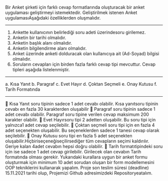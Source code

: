 Bir Anket şirketi için farklı cevap formatlarında oluşturacak bir anket uygulaması geliştirmeyi 
istemektedir. Geliştirilmek istenen Anket uygulamasıAşağıdaki özelliklerden oluşmalıdır.

******************************************************************************************************************************************************************************

1. Ankette kullanıcının belirlediği soru adeti üzerindesoru girilemez.
2. Anketin bir tarihi olmalıdır.
3. Anketin başlık alanı olmalıdır.
4. Anketin bilgilendirme alanı olmalıdır.
5. Anket üzerinde anketi dolduracak olan kullanıcıya ait (Ad-Soyad) bilgisi olmalıdır.
6. Soruların cevapları için birden fazla farklı cevap tipi mevcuttur. Cevap tipleri aşağıda 
listelenmiştir.

****************************************************************************************************************************************************************************
a. Kısa Yanıt 
b. Paragraf
c. Evet Hayır
d. Çoktan Seçmeli
e. Onay Kutusu
f. Tarih Formatında

*****************************************************************************************************************************************************************************
 Kısa Yanıt soru tipinin sadece 1 adet cevabı olabilir. Kısa yanıtsoru tipinin cevabı en fazla 30 
karakterden oluşabilir
 Paragraf soru tipinin sadece 1 adet cevabı olabilir. Paragraf soru tipine verilen cevap 
maksimum 200 karakter olabilir.
 Evet Hayırsoru tipi 2 adetten oluşabilir. Bu soru tipi için yalnızca1 adet cevap seçilebilir.
 Çoktan seçmeli soru tipi için en fazla 4 adet seçenekten oluşabilir. Bu seçeneklerden sadece 
1 tanesi cevap olarak seçilebilir.
 Onay Kutusu soru tipi en fazla 5 adet seçenekten oluşabilir.Hiçbiriseçeneğiseçilirsediğer 
tüm cevapların seçimi kaldırılır. Geriye kalan 4adet cevabın hepsi doğru olabilir.
 Tarih formatıtipindeki soru için ise sadece 1 adet cevap girilebilir. Girilecek olan cevabın 
Tarih formatında olması gerekir.
Yukarıdaki kurallara uygun bir anket formu oluşturmak için minimum 10 adet sorudan oluşan bir form 
modellemesini OOP tekniklerini kullanarak yapalım. Proje son teslim süresi (deadline) 15.11.2021 
tarihi olup, Projemizi Github adresimizdeki Repositoryeatalım.
